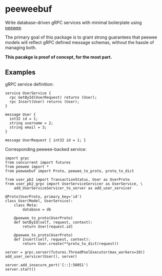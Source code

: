 # peeweebuf

Write database-driven gRPC services with minimal boilerplate using [peewee](https://github.com/coleifer/peewee).

The primary goal of this package is to grant strong guarantees that peewee models will reflect gRPC defined message schemas, without the hassle of managing both.

**This pacakge is proof of concept, for the most part.** 

## Examples

gRPC service definition:
```proto3
service UserService {
  rpc GetById(UserRequest) returns (User);
  rpc Insert(User) returns (User);
}

message User {
  int32 id = 1;
  string username = 2;
  string email = 3;
}

message UserRequest { int32 id = 1; }
```

Corresponding peewee-backed service:

```python3
import grpc
from concurrent import futures
from peewee import *
from peeweebuf import Proto, peewee_to_proto, proto_to_dict

from user_pb2 import TransactionStatus, User as UserProto
from user_pb2_grpc import UserServiceServicer as UserService, \
    add_UserServiceServicer_to_server as add_user_servicer

@Proto(UserProto, primary_key='id')
class User(Model, UserService):
    class Meta:
        database = db

    @peewee_to_proto(UserProto)
    def GetById(self, request, context):
        return User[request.id]

    @peewee_to_proto(UserProto)
    def Insert(self, request, context):
        return User.create(**proto_to_dict(request))

server = grpc.server(futures.ThreadPoolExecutor(max_workers=10))
add_user_servicer(User(), server)

server.add_insecure_port('[::]:50051')
server.start()
```


